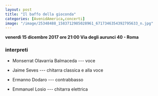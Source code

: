 ```yaml
---
layout: post
title: "Il baffo della gioconda"
categories: [AvenidAmerica,concerti]
image: "/image/25348488_1583712985028961_6717346354392795633_n.jpg"
---
```


**venerdì 15 dicembre 2017 ore 21:00 Via degli aurunci 40 - Roma**

### interpreti

-   Monserrat Olavarria Balmaceda --- voce

-   Jaime Seves --- chitarra classica e alla voce

-   Ermanno Dodaro --- contrabbasso

-   Emmanuel Losio --- chitarra elettrica
